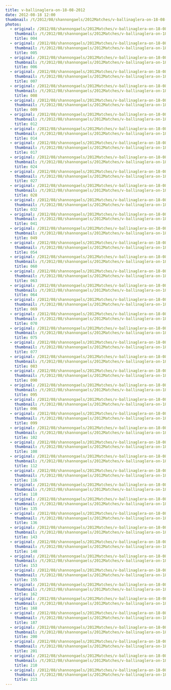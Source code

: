 ```yaml
---
title: v-ballinaglera-on-18-08-2012
date: 2012-08-18 12:00
thumbnail: /t/2012/08/shannongaels/2012Matches/v-ballinaglera-on-18-08-2012/004.jpg
photos:
  - original: /2012/08/shannongaels/2012Matches/v-ballinaglera-on-18-08-2012/004.jpg
    thumbnail: /t/2012/08/shannongaels/2012Matches/v-ballinaglera-on-18-08-2012/004.jpg
    title: 004
  - original: /2012/08/shannongaels/2012Matches/v-ballinaglera-on-18-08-2012/005.jpg
    thumbnail: /t/2012/08/shannongaels/2012Matches/v-ballinaglera-on-18-08-2012/005.jpg
    title: 005
  - original: /2012/08/shannongaels/2012Matches/v-ballinaglera-on-18-08-2012/006.jpg
    thumbnail: /t/2012/08/shannongaels/2012Matches/v-ballinaglera-on-18-08-2012/006.jpg
    title: 006
  - original: /2012/08/shannongaels/2012Matches/v-ballinaglera-on-18-08-2012/007.jpg
    thumbnail: /t/2012/08/shannongaels/2012Matches/v-ballinaglera-on-18-08-2012/007.jpg
    title: 007
  - original: /2012/08/shannongaels/2012Matches/v-ballinaglera-on-18-08-2012/008.jpg
    thumbnail: /t/2012/08/shannongaels/2012Matches/v-ballinaglera-on-18-08-2012/008.jpg
    title: 008
  - original: /2012/08/shannongaels/2012Matches/v-ballinaglera-on-18-08-2012/009.jpg
    thumbnail: /t/2012/08/shannongaels/2012Matches/v-ballinaglera-on-18-08-2012/009.jpg
    title: 009
  - original: /2012/08/shannongaels/2012Matches/v-ballinaglera-on-18-08-2012/012.jpg
    thumbnail: /t/2012/08/shannongaels/2012Matches/v-ballinaglera-on-18-08-2012/012.jpg
    title: 012
  - original: /2012/08/shannongaels/2012Matches/v-ballinaglera-on-18-08-2012/014.jpg
    thumbnail: /t/2012/08/shannongaels/2012Matches/v-ballinaglera-on-18-08-2012/014.jpg
    title: 014
  - original: /2012/08/shannongaels/2012Matches/v-ballinaglera-on-18-08-2012/017.jpg
    thumbnail: /t/2012/08/shannongaels/2012Matches/v-ballinaglera-on-18-08-2012/017.jpg
    title: 017
  - original: /2012/08/shannongaels/2012Matches/v-ballinaglera-on-18-08-2012/024.jpg
    thumbnail: /t/2012/08/shannongaels/2012Matches/v-ballinaglera-on-18-08-2012/024.jpg
    title: 024
  - original: /2012/08/shannongaels/2012Matches/v-ballinaglera-on-18-08-2012/027.jpg
    thumbnail: /t/2012/08/shannongaels/2012Matches/v-ballinaglera-on-18-08-2012/027.jpg
    title: 027
  - original: /2012/08/shannongaels/2012Matches/v-ballinaglera-on-18-08-2012/028.jpg
    thumbnail: /t/2012/08/shannongaels/2012Matches/v-ballinaglera-on-18-08-2012/028.jpg
    title: 028
  - original: /2012/08/shannongaels/2012Matches/v-ballinaglera-on-18-08-2012/032.jpg
    thumbnail: /t/2012/08/shannongaels/2012Matches/v-ballinaglera-on-18-08-2012/032.jpg
    title: 032
  - original: /2012/08/shannongaels/2012Matches/v-ballinaglera-on-18-08-2012/041.jpg
    thumbnail: /t/2012/08/shannongaels/2012Matches/v-ballinaglera-on-18-08-2012/041.jpg
    title: 041
  - original: /2012/08/shannongaels/2012Matches/v-ballinaglera-on-18-08-2012/049.jpg
    thumbnail: /t/2012/08/shannongaels/2012Matches/v-ballinaglera-on-18-08-2012/049.jpg
    title: 049
  - original: /2012/08/shannongaels/2012Matches/v-ballinaglera-on-18-08-2012/054.jpg
    thumbnail: /t/2012/08/shannongaels/2012Matches/v-ballinaglera-on-18-08-2012/054.jpg
    title: 054
  - original: /2012/08/shannongaels/2012Matches/v-ballinaglera-on-18-08-2012/060.jpg
    thumbnail: /t/2012/08/shannongaels/2012Matches/v-ballinaglera-on-18-08-2012/060.jpg
    title: 060
  - original: /2012/08/shannongaels/2012Matches/v-ballinaglera-on-18-08-2012/063.jpg
    thumbnail: /t/2012/08/shannongaels/2012Matches/v-ballinaglera-on-18-08-2012/063.jpg
    title: 063
  - original: /2012/08/shannongaels/2012Matches/v-ballinaglera-on-18-08-2012/064.jpg
    thumbnail: /t/2012/08/shannongaels/2012Matches/v-ballinaglera-on-18-08-2012/064.jpg
    title: 064
  - original: /2012/08/shannongaels/2012Matches/v-ballinaglera-on-18-08-2012/069.jpg
    thumbnail: /t/2012/08/shannongaels/2012Matches/v-ballinaglera-on-18-08-2012/069.jpg
    title: 069
  - original: /2012/08/shannongaels/2012Matches/v-ballinaglera-on-18-08-2012/070.jpg
    thumbnail: /t/2012/08/shannongaels/2012Matches/v-ballinaglera-on-18-08-2012/070.jpg
    title: 070
  - original: /2012/08/shannongaels/2012Matches/v-ballinaglera-on-18-08-2012/075.jpg
    thumbnail: /t/2012/08/shannongaels/2012Matches/v-ballinaglera-on-18-08-2012/075.jpg
    title: 075
  - original: /2012/08/shannongaels/2012Matches/v-ballinaglera-on-18-08-2012/077.jpg
    thumbnail: /t/2012/08/shannongaels/2012Matches/v-ballinaglera-on-18-08-2012/077.jpg
    title: 077
  - original: /2012/08/shannongaels/2012Matches/v-ballinaglera-on-18-08-2012/083.jpg
    thumbnail: /t/2012/08/shannongaels/2012Matches/v-ballinaglera-on-18-08-2012/083.jpg
    title: 083
  - original: /2012/08/shannongaels/2012Matches/v-ballinaglera-on-18-08-2012/090.jpg
    thumbnail: /t/2012/08/shannongaels/2012Matches/v-ballinaglera-on-18-08-2012/090.jpg
    title: 090
  - original: /2012/08/shannongaels/2012Matches/v-ballinaglera-on-18-08-2012/095.jpg
    thumbnail: /t/2012/08/shannongaels/2012Matches/v-ballinaglera-on-18-08-2012/095.jpg
    title: 095
  - original: /2012/08/shannongaels/2012Matches/v-ballinaglera-on-18-08-2012/096.jpg
    thumbnail: /t/2012/08/shannongaels/2012Matches/v-ballinaglera-on-18-08-2012/096.jpg
    title: 096
  - original: /2012/08/shannongaels/2012Matches/v-ballinaglera-on-18-08-2012/099.jpg
    thumbnail: /t/2012/08/shannongaels/2012Matches/v-ballinaglera-on-18-08-2012/099.jpg
    title: 099
  - original: /2012/08/shannongaels/2012Matches/v-ballinaglera-on-18-08-2012/102.jpg
    thumbnail: /t/2012/08/shannongaels/2012Matches/v-ballinaglera-on-18-08-2012/102.jpg
    title: 102
  - original: /2012/08/shannongaels/2012Matches/v-ballinaglera-on-18-08-2012/108.jpg
    thumbnail: /t/2012/08/shannongaels/2012Matches/v-ballinaglera-on-18-08-2012/108.jpg
    title: 108
  - original: /2012/08/shannongaels/2012Matches/v-ballinaglera-on-18-08-2012/112.jpg
    thumbnail: /t/2012/08/shannongaels/2012Matches/v-ballinaglera-on-18-08-2012/112.jpg
    title: 112
  - original: /2012/08/shannongaels/2012Matches/v-ballinaglera-on-18-08-2012/116.jpg
    thumbnail: /t/2012/08/shannongaels/2012Matches/v-ballinaglera-on-18-08-2012/116.jpg
    title: 116
  - original: /2012/08/shannongaels/2012Matches/v-ballinaglera-on-18-08-2012/118.jpg
    thumbnail: /t/2012/08/shannongaels/2012Matches/v-ballinaglera-on-18-08-2012/118.jpg
    title: 118
  - original: /2012/08/shannongaels/2012Matches/v-ballinaglera-on-18-08-2012/135.jpg
    thumbnail: /t/2012/08/shannongaels/2012Matches/v-ballinaglera-on-18-08-2012/135.jpg
    title: 135
  - original: /2012/08/shannongaels/2012Matches/v-ballinaglera-on-18-08-2012/136.jpg
    thumbnail: /t/2012/08/shannongaels/2012Matches/v-ballinaglera-on-18-08-2012/136.jpg
    title: 136
  - original: /2012/08/shannongaels/2012Matches/v-ballinaglera-on-18-08-2012/143.jpg
    thumbnail: /t/2012/08/shannongaels/2012Matches/v-ballinaglera-on-18-08-2012/143.jpg
    title: 143
  - original: /2012/08/shannongaels/2012Matches/v-ballinaglera-on-18-08-2012/148.jpg
    thumbnail: /t/2012/08/shannongaels/2012Matches/v-ballinaglera-on-18-08-2012/148.jpg
    title: 148
  - original: /2012/08/shannongaels/2012Matches/v-ballinaglera-on-18-08-2012/153.jpg
    thumbnail: /t/2012/08/shannongaels/2012Matches/v-ballinaglera-on-18-08-2012/153.jpg
    title: 153
  - original: /2012/08/shannongaels/2012Matches/v-ballinaglera-on-18-08-2012/155.jpg
    thumbnail: /t/2012/08/shannongaels/2012Matches/v-ballinaglera-on-18-08-2012/155.jpg
    title: 155
  - original: /2012/08/shannongaels/2012Matches/v-ballinaglera-on-18-08-2012/162.jpg
    thumbnail: /t/2012/08/shannongaels/2012Matches/v-ballinaglera-on-18-08-2012/162.jpg
    title: 162
  - original: /2012/08/shannongaels/2012Matches/v-ballinaglera-on-18-08-2012/168.jpg
    thumbnail: /t/2012/08/shannongaels/2012Matches/v-ballinaglera-on-18-08-2012/168.jpg
    title: 168
  - original: /2012/08/shannongaels/2012Matches/v-ballinaglera-on-18-08-2012/187.jpg
    thumbnail: /t/2012/08/shannongaels/2012Matches/v-ballinaglera-on-18-08-2012/187.jpg
    title: 187
  - original: /2012/08/shannongaels/2012Matches/v-ballinaglera-on-18-08-2012/200.jpg
    thumbnail: /t/2012/08/shannongaels/2012Matches/v-ballinaglera-on-18-08-2012/200.jpg
    title: 200
  - original: /2012/08/shannongaels/2012Matches/v-ballinaglera-on-18-08-2012/201.jpg
    thumbnail: /t/2012/08/shannongaels/2012Matches/v-ballinaglera-on-18-08-2012/201.jpg
    title: 201
  - original: /2012/08/shannongaels/2012Matches/v-ballinaglera-on-18-08-2012/210.jpg
    thumbnail: /t/2012/08/shannongaels/2012Matches/v-ballinaglera-on-18-08-2012/210.jpg
    title: 210
  - original: /2012/08/shannongaels/2012Matches/v-ballinaglera-on-18-08-2012/213.jpg
    thumbnail: /t/2012/08/shannongaels/2012Matches/v-ballinaglera-on-18-08-2012/213.jpg
    title: 213
---
```

